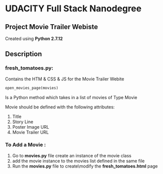 # UDACITY Full Stack Nanodegree


## Project Movie Trailer Webiste



Created using **Python 2.7.12**

## Description


### fresh_tomatoes.py:
Contains the HTM & CSS & JS for the Movie Trailer Webite

```python
open_movies_page(movies)
```

Is a Python method which takes in a list of movies of Type Movie

Movie should be defined with the following attributes:

1. Title
2. Story Line
3. Poster Image URL
4. Movie Trailer URL


### To Add a Movie :

1. Go to **movies.py** file create an instance of the movie class
2. add the movie instance to the movies list defined in the same file
3. Run the **movies.py** file to create\modify the **fresh_tomatoes.html** page